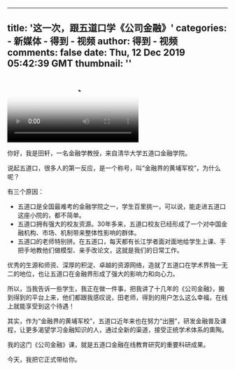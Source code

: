 
---
title: '这一次，跟五道口学《公司金融》'
categories: 
    - 新媒体
    - 得到 - 视频
author: 得到 - 视频
comments: false
date: Thu, 12 Dec 2019 05:42:39 GMT
thumbnail: ''
---

<div>   
<video controls="controls" src="https://mediacdn.umiwi.com/video/mp4/3305381858770944/22/8kpWewGmDYmW9grJ.mp4" poster="https://piccdn3.umiwi.com/img/201912/12/201912121342120114124585.jpeg" class="video"></video><div class="editor-show"><p style="text-align:left;">你好，我是田轩，一名金融学教授，来自清华大学五道口金融学院。</p><p style="text-align:left;">说起五道口，很多人的第一反应，是一个称号，叫“金融界的黄埔军校”，为什么呢？</p><p style="text-align:left;">有三个原因：</p><ul style="text-align:left;"><li>五道口是全国最难考的金融学院之一，学生百里挑一，可以说，能走进五道口这座小院的，都不简单。</li><li>五道口拥有强大的校友资源。30年多来，五道口校友已经形成了一个对中国金融机构、市场、机制带来整体性影响的群体。</li><li>五道口的老师特别拼。在五道口，每天都有长江学者面对面地给学生上课、手把手地教他们做模型、亲手改论文，这就是我们的日常工作。</li></ul><p style="text-align:left;">优秀的生源和师资、深厚的积淀、卓越的资源网络，造就了五道口在学术界独一无二的地位，也让五道口在金融界形成了强大的影响力和向心力。</p><p style="text-align:left;">所以，当我告诉一些学生，我正在做一件事，把我讲了十几年的《公司金融》，搬到得到的平台上来，他们都跟我感叹说，田老师，得到的用户怎么这么幸福，在线上就能享受到这个待遇！</p><p style="text-align:left;">其实，作为“金融界的黄埔军校”，五道口近年来也在努力“出圈”，研发金融普及课程，让更多渴望学习金融知识的人，通过全新的渠道，接受正统学术体系的熏陶。</p><p style="text-align:left;">我的这门《公司金融》课，就是五道口金融在线教育研究的重要科研成果。</p><p style="text-align:left;">今天，我把它正式带给你。</p></div>  
</div>
            